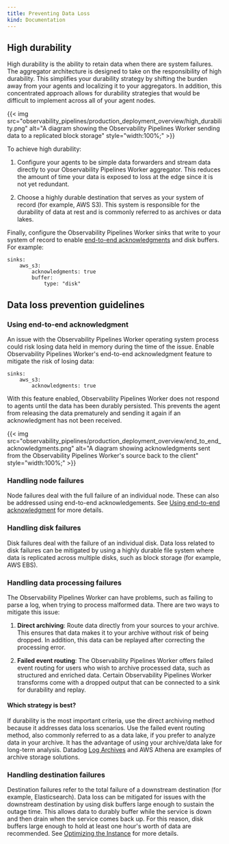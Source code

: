 ```yaml
---
title: Preventing Data Loss
kind: Documentation
---
```


## High durability

High durability is the ability to retain data when there are system failures. The aggregator architecture is designed to take on the responsibility of high durability. This simplifies your durability strategy by shifting the burden away from your agents and localizing it to your aggregators. In addition, this concentrated approach allows for durability strategies that would be difficult to implement across all of your agent nodes.

{{< img src="observability_pipelines/production_deployment_overview/high_durability.png" alt="A diagram showing the Observability Pipelines Worker sending data to a replicated block storage" style="width:100%;" >}}

To achieve high durability:

1. Configure your agents to be simple data forwarders and stream data directly to your Observability Pipelines Worker aggregator. This reduces the amount of time your data is exposed to loss at the edge since it is not yet redundant.

2. Choose a highly durable destination that serves as your system of record (for example, AWS S3). This system is responsible for the durability of data at rest and is commonly referred to as archives or data lakes.

Finally, configure the Observability Pipelines Worker sinks that write to your system of record to enable [end-to-end acknowledgments](#using-end-to-end-acknowledgment) and disk buffers. For example:

```
sinks:
	aws_s3:
		acknowledgments: true
		buffer:
			type: "disk"
```

## Data loss prevention guidelines

### Using end-to-end acknowledgment

An issue with the Observability Pipelines Worker operating system process could risk losing data held in memory during the time of the issue. Enable Observability Pipelines Worker's end-to-end acknowledgment feature to mitigate the risk of losing data:

```
sinks:
	aws_s3:
		acknowledgments: true
```

With this feature enabled, Observability Pipelines Worker does not respond to agents until the data has been durably persisted. This prevents the agent from releasing the data prematurely and sending it again if an acknowledgment has not been received.

{{< img src="observability_pipelines/production_deployment_overview/end_to_end_acknowledgments.png" alt="A diagram showing acknowledgments sent from the Observability Pipelines Worker's source back to the client" style="width:100%;" >}}

### Handling node failures

Node failures deal with the full failure of an individual node. These can also be addressed using end-to-end acknowledgements. See [Using end-to-end acknowledgment](#using-end-to-end-acknowledgment) for more details.

### Handling disk failures

Disk failures deal with the failure of an individual disk. Data loss related to disk failures can be mitigated by using a highly durable file system where data is replicated across multiple disks, such as block storage (for example, AWS EBS).

### Handling data processing failures

The Observability Pipelines Worker can have problems, such as failing to parse a log, when trying to process malformed data. There are two ways to mitigate this issue:

1. **Direct archiving**: Route data directly from your sources to your archive. This ensures that data makes it to your archive without risk of being dropped. In addition, this data can be replayed after correcting the processing error.

2. **Failed event routing**: The Observability Pipelines Worker offers failed event routing for users who wish to archive processed data, such as structured and enriched data. Certain Observability Pipelines Worker transforms come with a dropped output that can be connected to a sink for durability and replay.

#### Which strategy is best?

If durability is the most important criteria, use the direct archiving method because it addresses data loss scenarios. Use the failed event routing method, also commonly referred to as a data lake, if you prefer to analyze data in your archive. It has the advantage of using your archive/data lake for long-term analysis. Datadog [Log Archives][1] and AWS Athena are examples of archive storage solutions.

### Handling destination failures

Destination failures refer to the total failure of a downstream destination (for example, Elasticsearch). Data loss can be mitigated for issues with the downstream destination by using disk buffers large enough to sustain the outage time. This allows data to durably buffer while the service is down and then drain when the service comes back up. For this reason, disk buffers large enough to hold at least one hour's worth of data are recommended. See [Optimizing the Instance][2] for more details.

[1]: /logs/log_configuration/archives
[2]: /observability_pipelines/architecture/optimize